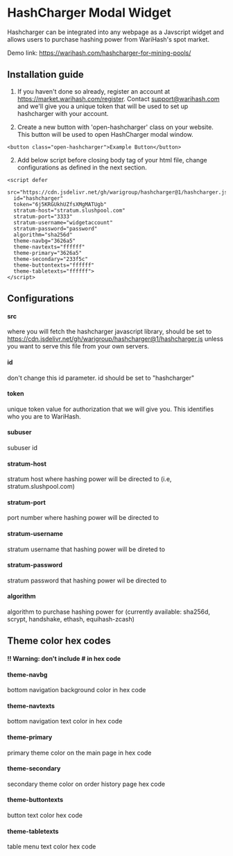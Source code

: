 # HashCharger Modal Widget

Hashcharger can be integrated into any webpage as a Javscript widget and allows users to purchase hashing power from WariHash's spot market. 

Demo link: https://warihash.com/hashcharger-for-mining-pools/

## Installation guide

1. If you haven't done so already, register an account at https://market.warihash.com/register. Contact support@warihash.com and we'll give you a unique token that will be used to set up hashcharger with your account.

1. Create a new button with 'open-hashcharger' class on your website. This button will be used to open HashCharger modal window. 

```
<button class="open-hashcharger">Example Button</button>
```

2. Add below script before closing body tag of your html file, change configurations as defined in the next section.

```
<script defer 
  src="https://cdn.jsdelivr.net/gh/warigroup/hashcharger@1/hashcharger.js"
  id="hashcharger"
  token="6j5KRGUkhUZfsXMgMATUgb"
  stratum-host="stratum.slushpool.com" 
  stratum-port="3333"
  stratum-username="widgetaccount"
  stratum-password="password"
  algorithm="sha256d"
  theme-navbg="3626a5"
  theme-navtexts="ffffff"
  theme-primary="3626a5"
  theme-secondary="233f5c"
  theme-buttontexts="ffffff"
  theme-tabletexts="ffffff">
</script>
```

## Configurations

#### src
where you will fetch the hashcharger javascript library, should be set to https://cdn.jsdelivr.net/gh/warigroup/hashcharger@1/hashcharger.js unless you want to serve this file from your own servers.

#### id 
don't change this id parameter. id should be set to "hashcharger"

#### token
unique token value for authorization that we will give you. This identifies who you are to WariHash.

#### subuser
subuser id

#### stratum-host
stratum host where hashing power will be directed to (i.e, stratum.slushpool.com)

#### stratum-port
port number where hashing power will be directed to 

#### stratum-username
stratum username that hashing power will be direted to

#### stratum-password
stratum password that hashing power wil be directed to

#### algorithm
algorithm to purchase hashing power for (currently available: sha256d, scrypt, handshake, ethash, equihash-zcash)

## Theme color hex codes 

#### !! Warning: don't include # in hex code

#### theme-navbg
bottom navigation background color in hex code

#### theme-navtexts
bottom navigation text color in hex code

#### theme-primary
primary theme color on the main page in hex code

#### theme-secondary
secondary theme color on order history page hex code

#### theme-buttontexts
button text color hex code

#### theme-tabletexts
table menu text color hex code
